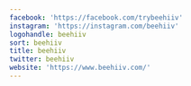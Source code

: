 ```yaml
---
facebook: 'https://facebook.com/trybeehiiv'
instagram: 'https://instagram.com/beehiiv'
logohandle: beehiiv
sort: beehiiv
title: beehiiv
twitter: beehiiv
website: 'https://www.beehiiv.com/'
---
```

